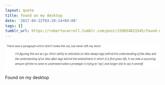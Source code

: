 ```yaml
---
layout: quote
title: found on my desktop
date: '2017-04-22T03:20:14+04:00'
tags: []
tumblr_url: https://robertocarroll.tumblr.com/post/159854821545/found-on-my-desktop
---
```

<img src="/images/quotes/tumblr_oosv1qvJUw1u0ytjpo1_1280.jpg"/><br/><p>Found on my desktop</p>

